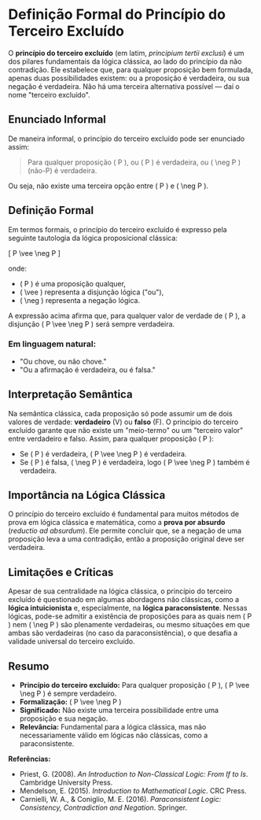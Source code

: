 
# Definição Formal do Princípio do Terceiro Excluído

O **princípio do terceiro excluído** (em latim, *principium tertii exclusi*) é um dos pilares fundamentais da lógica clássica, ao lado do princípio da não contradição. Ele estabelece que, para qualquer proposição bem formulada, apenas duas possibilidades existem: ou a proposição é verdadeira, ou sua negação é verdadeira. Não há uma terceira alternativa possível — daí o nome "terceiro excluído".

## Enunciado Informal

De maneira informal, o princípio do terceiro excluído pode ser enunciado assim:

> Para qualquer proposição \( P \), ou \( P \) é verdadeira, ou \( \neg P \) (não-P) é verdadeira.

Ou seja, não existe uma terceira opção entre \( P \) e \( \neg P \).

## Definição Formal

Em termos formais, o princípio do terceiro excluído é expresso pela seguinte tautologia da lógica proposicional clássica:

\[
P \vee \neg P
\]

onde:
- \( P \) é uma proposição qualquer,
- \( \vee \) representa a disjunção lógica ("ou"),
- \( \neg \) representa a negação lógica.

A expressão acima afirma que, para qualquer valor de verdade de \( P \), a disjunção \( P \vee \neg P \) será sempre verdadeira.

### Em linguagem natural:

- "Ou chove, ou não chove."
- "Ou a afirmação é verdadeira, ou é falsa."

## Interpretação Semântica

Na semântica clássica, cada proposição só pode assumir um de dois valores de verdade: **verdadeiro** (V) ou **falso** (F). O princípio do terceiro excluído garante que não existe um "meio-termo" ou um "terceiro valor" entre verdadeiro e falso. Assim, para qualquer proposição \( P \):

- Se \( P \) é verdadeira, \( P \vee \neg P \) é verdadeira.
- Se \( P \) é falsa, \( \neg P \) é verdadeira, logo \( P \vee \neg P \) também é verdadeira.

## Importância na Lógica Clássica

O princípio do terceiro excluído é fundamental para muitos métodos de prova em lógica clássica e matemática, como a **prova por absurdo** (*reductio ad absurdum*). Ele permite concluir que, se a negação de uma proposição leva a uma contradição, então a proposição original deve ser verdadeira.

## Limitações e Críticas

Apesar de sua centralidade na lógica clássica, o princípio do terceiro excluído é questionado em algumas abordagens não clássicas, como a **lógica intuicionista** e, especialmente, na **lógica paraconsistente**. Nessas lógicas, pode-se admitir a existência de proposições para as quais nem \( P \) nem \( \neg P \) são plenamente verdadeiras, ou mesmo situações em que ambas são verdadeiras (no caso da paraconsistência), o que desafia a validade universal do terceiro excluído.

## Resumo

- **Princípio do terceiro excluído:** Para qualquer proposição \( P \), \( P \vee \neg P \) é sempre verdadeiro.
- **Formalização:** \( P \vee \neg P \)
- **Significado:** Não existe uma terceira possibilidade entre uma proposição e sua negação.
- **Relevância:** Fundamental para a lógica clássica, mas não necessariamente válido em lógicas não clássicas, como a paraconsistente.



**Referências:**
- Priest, G. (2008). *An Introduction to Non-Classical Logic: From If to Is*. Cambridge University Press.
- Mendelson, E. (2015). *Introduction to Mathematical Logic*. CRC Press.
- Carnielli, W. A., & Coniglio, M. E. (2016). *Paraconsistent Logic: Consistency, Contradiction and Negation*. Springer.


